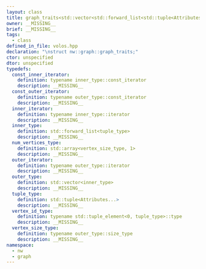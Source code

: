 ```yaml
---
layout: class
title: graph_traits<std::vector<std::forward_list<std::tuple<Attributes...>>>>
owner: __MISSING__
brief: __MISSING__
tags:
  - class
defined_in_file: volos.hpp
declaration: "\nstruct nw::graph::graph_traits;"
ctor: unspecified
dtor: unspecified
typedefs:
  const_inner_iterator:
    definition: typename inner_type::const_iterator
    description: __MISSING__
  const_outer_iterator:
    definition: typename outer_type::const_iterator
    description: __MISSING__
  inner_iterator:
    definition: typename inner_type::iterator
    description: __MISSING__
  inner_type:
    definition: std::forward_list<tuple_type>
    description: __MISSING__
  num_vertices_type:
    definition: std::array<vertex_size_type, 1>
    description: __MISSING__
  outer_iterator:
    definition: typename outer_type::iterator
    description: __MISSING__
  outer_type:
    definition: std::vector<inner_type>
    description: __MISSING__
  tuple_type:
    definition: std::tuple<Attributes...>
    description: __MISSING__
  vertex_id_type:
    definition: typename std::tuple_element<0, tuple_type>::type
    description: __MISSING__
  vertex_size_type:
    definition: typename outer_type::size_type
    description: __MISSING__
namespace:
  - nw
  - graph
---
```


```{index}  graph_traits<std::vector<std::forward_list<std::tuple<Attributes...>>>>
```

